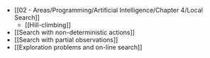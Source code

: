 - [[02 - Areas/Programming/Artificial Intelligence/Chapter 4/Local Search]]
	- [[Hill-climbing]]
- [[Search with non-deterministic actions]]
- [[Search with partial observations]]
- [[Exploration problems and on-line search]]